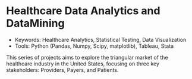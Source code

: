 # Healthcare Data Analytics and DataMining
- Keywords: Healthcare Analytics, Statistical Testing, Data Visualization
- Tools: Python (Pandas, Numpy, Scipy, matplotlib), Tableau, Stata


This series of projects aims to explore the triangular market of the healthcare industry in the United States, focusing on three key stakeholders: Providers, Payers, and Patients. 

